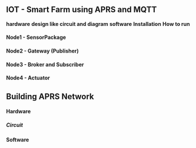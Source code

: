 ## IOT - Smart Farm using APRS and MQTT

__hardware__
__design like circuit and diagram__
__software__
__Installation__
__How to run__

#### Node1 - SensorPackage
#### Node2 - Gateway (Publisher)
#### Node3 - Broker and Subscriber
#### Node4 - Actuator


## Building APRS Network

#### Hardware
##### Circuit
#### Software

